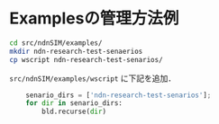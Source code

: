 # Examplesの管理方法例

```bash
cd src/ndnSIM/examples/
mkdir ndn-research-test-senaerios
cp wscript ndn-research-test-senarios/
```

`src/ndnSIM/examples/wscript` に下記を追加．

```python
    senario_dirs = ['ndn-research-test-senarios'];
    for dir in senario_dirs:
        bld.recurse(dir)
``` 

